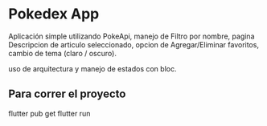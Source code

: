# Pokedex App

Aplicación simple utilizando PokeApi, manejo de Filtro por nombre, pagina Descripcion de articulo seleccionado, opcion de Agregar/Eliminar favoritos, cambio de tema (claro / oscuro).

uso de arquitectura y manejo de estados con bloc.

## Para correr el proyecto

flutter pub get
flutter run
